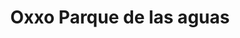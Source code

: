 ---
title: "Oxxo Parque de las aguas"
url: /mosquera-cundinamarca/oxxo-parque-de-las-aguas/
shop: tienda rural
---